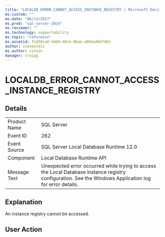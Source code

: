 ```yaml
---
title: "LOCALDB_ERROR_CANNOT_ACCESS_INSTANCE_REGISTRY | Microsoft Docs"
ms.custom: ""
ms.date: "06/13/2017"
ms.prod: "sql-server-2014"
ms.reviewer: ""
ms.technology: supportability
ms.topic: "reference"
ms.assetid: f1458ca8-54dd-48c4-86ae-a8bbedbb7db3
author: stevestein
ms.author: sstein
manager: craigg
---
```

# LOCALDB_ERROR_CANNOT_ACCESS_INSTANCE_REGISTRY
    
## Details  
  
|||  
|-|-|  
|Product Name|SQL Server|  
|Event ID|262|  
|Event Source|SQL Server Local Database Runtime 12.0|  
|Component|Local Database Runtime API|  
|Message Text|Unexpected error occurred while trying to access the Local Database instance registry configuration. See the Windows Application log for error details.|  
  
## Explanation  
 An instance registry cannot be accessed.  
  
## User Action  
  
